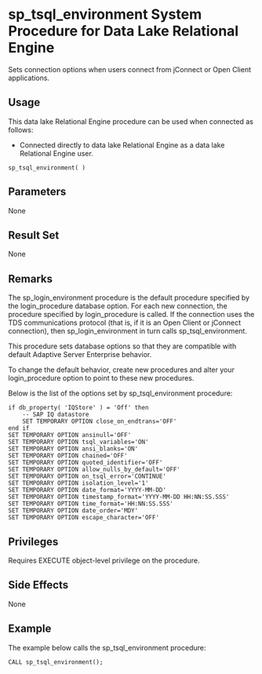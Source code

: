 <!-- loio3be686266c5f1014ad21c9c116ab5a77 -->

# sp\_tsql\_environment System Procedure for Data Lake Relational Engine

Sets connection options when users connect from jConnect or Open Client applications.



<a name="loio3be686266c5f1014ad21c9c116ab5a77__section_idn_b13_b4b"/>

## Usage

This data lake Relational Engine procedure can be used when connected as follows:

-   Connected directly to data lake Relational Engine as a data lake Relational Engine user.



```
sp_tsql_environment( )
```



<a name="loio3be686266c5f1014ad21c9c116ab5a77__section_p5s_lbj_yyb"/>

## Parameters

None



<a name="loio3be686266c5f1014ad21c9c116ab5a77__section_hys_lnv_xyb"/>

## Result Set

None



## Remarks

The sp\_login\_environment procedure is the default procedure specified by the login\_procedure database option. For each new connection, the procedure specified by login\_procedure is called. If the connection uses the TDS communications protocol \(that is, if it is an Open Client or jConnect connection\), then sp\_login\_environment in turn calls sp\_tsql\_environment.

This procedure sets database options so that they are compatible with default Adaptive Server Enterprise behavior.

To change the default behavior, create new procedures and alter your login\_procedure option to point to these new procedures.

Below is the list of the options set by sp\_tsql\_environment procedure:

```
if db_property( 'IQStore' ) = 'Off' then
    -- SAP IQ datastore
    SET TEMPORARY OPTION close_on_endtrans='OFF'
end if
SET TEMPORARY OPTION ansinull='OFF'
SET TEMPORARY OPTION tsql_variables='ON'
SET TEMPORARY OPTION ansi_blanks='ON'
SET TEMPORARY OPTION chained='OFF'
SET TEMPORARY OPTION quoted_identifier='OFF'
SET TEMPORARY OPTION allow_nulls_by_default='OFF'
SET TEMPORARY OPTION on_tsql_error='CONTINUE'
SET TEMPORARY OPTION isolation_level='1'
SET TEMPORARY OPTION date_format='YYYY-MM-DD'
SET TEMPORARY OPTION timestamp_format='YYYY-MM-DD HH:NN:SS.SSS'
SET TEMPORARY OPTION time_format='HH:NN:SS.SSS'
SET TEMPORARY OPTION date_order='MDY'
SET TEMPORARY OPTION escape_character='OFF'
```



## Privileges

Requires EXECUTE object-level privilege on the procedure.



## Side Effects

None



## Example

The example below calls the sp\_tsql\_environment procedure:

```
CALL sp_tsql_environment();
```

